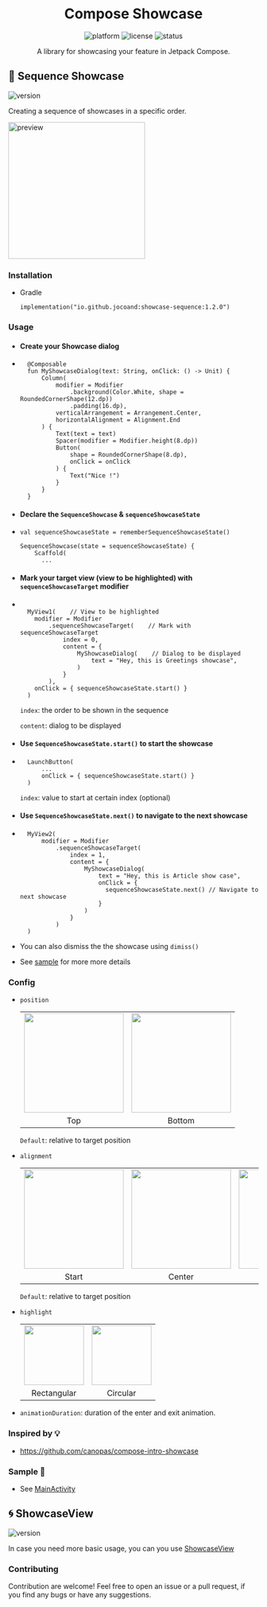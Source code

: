 <div align="center">
    
  # Compose Showcase

  <img src="https://img.shields.io/badge/platform-android-brightgreen.svg" alt="platform">
  <img src="https://img.shields.io/badge/license-MIT-green.svg" alt="license">
  <img src="https://github.com/jocoand/compose-showcase/actions/workflows/verify-screenshot-test.yml/badge.svg?branch=main" alt="status">

  <p>
    
  A library for showcasing your feature in Jetpack Compose.
  
  </p>

  
</div>

## 🍁 Sequence Showcase
<p>
<img src="https://img.shields.io/badge/mavenCentral-1.2.0-blue.svg" alt="version">

Creating a sequence of showcases in a specific order.

<img src="https://github.com/user-attachments/assets/c4826028-2699-4a70-ab83-edee811f3884" width="275" alt="preview">

</p>

### Installation
- Gradle
  ```
  implementation("io.github.jocoand:showcase-sequence:1.2.0")
  ```

### Usage
- #### Create your Showcase dialog
- ```
    @Composable
    fun MyShowcaseDialog(text: String, onClick: () -> Unit) {
        Column(
            modifier = Modifier
                .background(Color.White, shape = RoundedCornerShape(12.dp))
                .padding(16.dp),
            verticalArrangement = Arrangement.Center,
            horizontalAlignment = Alignment.End
        ) {
            Text(text = text)
            Spacer(modifier = Modifier.height(8.dp))
            Button(
                shape = RoundedCornerShape(8.dp),
                onClick = onClick
            ) {
                Text("Nice !")
            }
        }
    }
  ```
- #### Declare the `SequenceShowcase` & `sequenceShowcaseState`
- ```
  val sequenceShowcaseState = rememberSequenceShowcaseState()
  
  SequenceShowcase(state = sequenceShowcaseState) {
      Scaffold(
        ...
  ```

- #### Mark your target view (view to be highlighted) with `sequenceShowcaseTarget` modifier

- ```
    
    MyView1(    // View to be highlighted
      modifier = Modifier
          .sequenceShowcaseTarget(    // Mark with sequenceShowcaseTarget
              index = 0,
              content = {
                  MyShowcaseDialog(    // Dialog to be displayed
                      text = "Hey, this is Greetings showcase",
                  )
              }
          ),
      onClick = { sequenceShowcaseState.start() }
    )
  ```
  `index`: the order to be shown in the sequence
  
  `content`: dialog to be displayed

- #### Use `SequenceShowcaseState.start()` to start the showcase
- ```
    LaunchButton(
        ...
        onClick = { sequenceShowcaseState.start() }
    )
  ```
  `index`: value to start at certain index (optional)

- #### Use `SequenceShowcaseState.next()` to navigate to the next showcase
- ```
    MyView2(
        modifier = Modifier
            .sequenceShowcaseTarget(
                index = 1,
                content = {
                    MyShowcaseDialog(
                        text = "Hey, this is Article show case",
                        onClick = {
                          sequenceShowcaseState.next() // Navigate to next showcase
                        } 
                    )
                }
            )
    )
  ```

- You can also dismiss the the showcase using `dimiss()`

- See [sample](https://github.com/jocoand/compose-showcase/blob/main/app/src/main/java/com/joco/composeshowcase/MainActivity.kt) for more more details

### Config
- `position`
  <table>
    <tr>
      <td align="center">
        <img src="https://github.com/user-attachments/assets/1e368c82-b301-4c8a-95f2-d76562686d2b" width="200">
      </td>
      <td align="center">
        <img src="https://github.com/user-attachments/assets/d1a791b9-791e-40cd-aac9-6ff0452a7584" width="200">
      </td>

    </tr>
    <tr>
      <td align="center">Top</td>
      <td align="center">Bottom</td>
    </tr>
  </table>

  `Default`: relative to target position

- `alignment`
  <table>
    <tr>
      <td align="center">
        <img src="https://github.com/user-attachments/assets/bcc803b5-f570-43b7-bbfc-a00c3ae1ec5c" width="200">
      </td>
      <td align="center">
        <img src="https://github.com/user-attachments/assets/65695ac9-3fca-4b79-85b6-2d3d30e8d122" width="200">
      </td>
      <td align="center">
        <img src="https://github.com/user-attachments/assets/e4e5f045-cf92-4ef0-8570-a9410867ccbc" width="200">
      </td>
    </tr>
    <tr>
      <td align="center">Start</td>
      <td align="center">Center</td>
      <td align="center">End</td>
    </tr>
  </table>

  `Default`: relative to target position

- `highlight`
  <table>
      <tr>
      <td align="center">
        <img src="https://github.com/user-attachments/assets/8ba3932a-1137-42fc-a8dc-64a8868fed03" width="120">
      </td>
      <td align="center">
        <img src="https://github.com/user-attachments/assets/fc91cc26-2fe5-42c8-902e-0ae04a9257b7" width="120">
      </td>
    </tr>
    <tr>
      <td align="center">Rectangular</td>
      <td align="center">Circular</td>
    </tr>
  </table>

-  `animationDuration`: duration of the enter and exit animation.

### Inspired by 💡 
- https://github.com/canopas/compose-intro-showcase

### Sample 🎨 
- See [MainActivity](https://github.com/jocoand/compose-showcase/blob/main/app/src/main/java/com/joco/composeshowcase/MainActivity.kt)

## 🌀 ShowcaseView 
<img src="https://img.shields.io/badge/mavenCentral-1.3.0-blue.svg" alt="version">

In case you need more basic usage, you can you use [ShowcaseView](https://github.com/jocoand/compose-showcaseview/tree/main)

### Contributing
Contribution are welcome! 
Feel free to open an issue or a pull request, if you find any bugs or have any suggestions.
